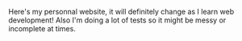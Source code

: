 Here's my personnal website, it will definitely change as I learn web development!
Also I'm doing a lot of tests so it might be messy or incomplete at times.
